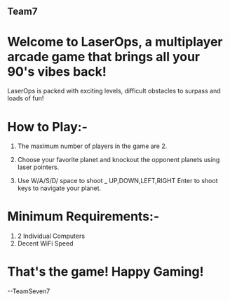 ## Team7

# Welcome to LaserOps, a multiplayer arcade game that brings all your 90's vibes back!
LaserOps is packed with exciting levels, difficult obstacles to surpass and loads of fun!



# How to Play:-

  1. The maximum number of players in the game are 2.
  
  2. Choose your favorite planet and knockout the opponent planets using laser pointers.
  
  3. Use W/A/S/D/ space to shoot _ UP,DOWN,LEFT,RIGHT Enter to shoot keys to navigate your planet.
  
# Minimum Requirements:-

  1. 2 Individual Computers
  2. Decent WiFi Speed
  
# That's the game! Happy Gaming!
  
 
--TeamSeven7
